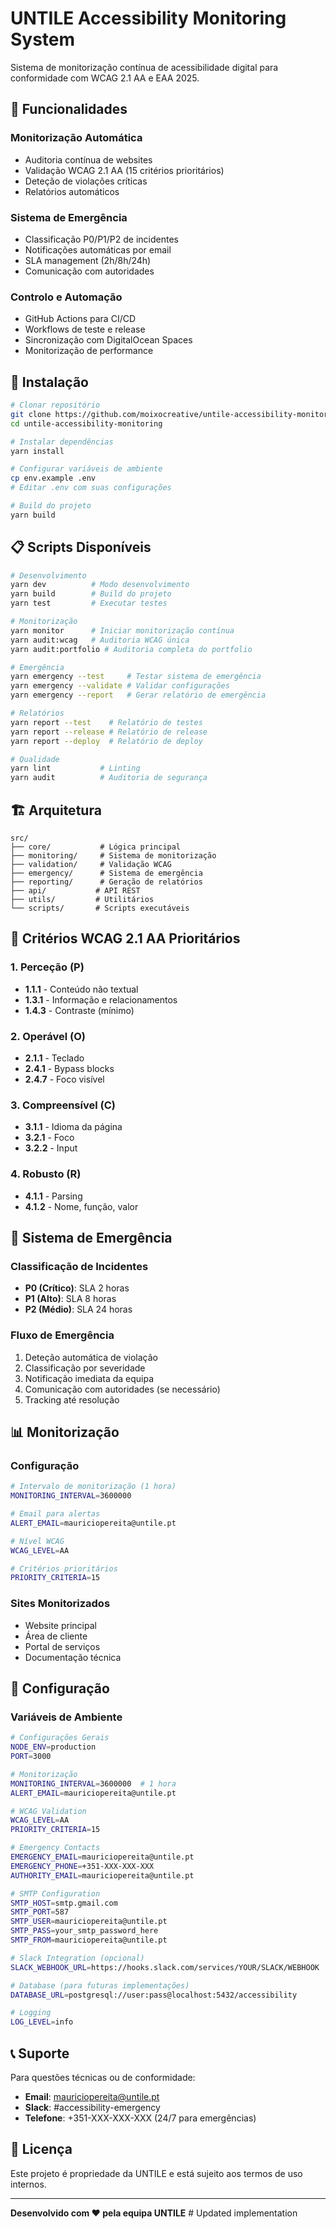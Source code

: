 # UNTILE Accessibility Monitoring System

Sistema de monitorização contínua de acessibilidade digital para conformidade com WCAG 2.1 AA e EAA 2025.

<!-- Test commit to trigger workflow with secrets -->

## 🎯 Funcionalidades

### Monitorização Automática
- Auditoria contínua de websites
- Validação WCAG 2.1 AA (15 critérios prioritários)
- Deteção de violações críticas
- Relatórios automáticos

### Sistema de Emergência
- Classificação P0/P1/P2 de incidentes
- Notificações automáticas por email
- SLA management (2h/8h/24h)
- Comunicação com autoridades

### Controlo e Automação
- GitHub Actions para CI/CD
- Workflows de teste e release
- Sincronização com DigitalOcean Spaces
- Monitorização de performance

## 🚀 Instalação

```bash
# Clonar repositório
git clone https://github.com/moixocreative/untile-accessibility-monitoring.git
cd untile-accessibility-monitoring

# Instalar dependências
yarn install

# Configurar variáveis de ambiente
cp env.example .env
# Editar .env com suas configurações

# Build do projeto
yarn build
```

## 📋 Scripts Disponíveis

```bash
# Desenvolvimento
yarn dev          # Modo desenvolvimento
yarn build        # Build do projeto
yarn test         # Executar testes

# Monitorização
yarn monitor      # Iniciar monitorização contínua
yarn audit:wcag   # Auditoria WCAG única
yarn audit:portfolio # Auditoria completa do portfolio

# Emergência
yarn emergency --test     # Testar sistema de emergência
yarn emergency --validate # Validar configurações
yarn emergency --report   # Gerar relatório de emergência

# Relatórios
yarn report --test    # Relatório de testes
yarn report --release # Relatório de release
yarn report --deploy  # Relatório de deploy

# Qualidade
yarn lint           # Linting
yarn audit          # Auditoria de segurança
```

## 🏗️ Arquitetura

```
src/
├── core/           # Lógica principal
├── monitoring/     # Sistema de monitorização
├── validation/     # Validação WCAG
├── emergency/      # Sistema de emergência
├── reporting/      # Geração de relatórios
├── api/           # API REST
├── utils/         # Utilitários
└── scripts/       # Scripts executáveis
```

## 🎯 Critérios WCAG 2.1 AA Prioritários

### 1. Perceção (P)
- **1.1.1** - Conteúdo não textual
- **1.3.1** - Informação e relacionamentos
- **1.4.3** - Contraste (mínimo)

### 2. Operável (O)
- **2.1.1** - Teclado
- **2.4.1** - Bypass blocks
- **2.4.7** - Foco visível

### 3. Compreensível (C)
- **3.1.1** - Idioma da página
- **3.2.1** - Foco
- **3.2.2** - Input

### 4. Robusto (R)
- **4.1.1** - Parsing
- **4.1.2** - Nome, função, valor

## 🚨 Sistema de Emergência

### Classificação de Incidentes
- **P0 (Crítico)**: SLA 2 horas
- **P1 (Alto)**: SLA 8 horas  
- **P2 (Médio)**: SLA 24 horas

### Fluxo de Emergência
1. Deteção automática de violação
2. Classificação por severidade
3. Notificação imediata da equipa
4. Comunicação com autoridades (se necessário)
5. Tracking até resolução

## 📊 Monitorização

### Configuração
```bash
# Intervalo de monitorização (1 hora)
MONITORING_INTERVAL=3600000

# Email para alertas
ALERT_EMAIL=mauriciopereita@untile.pt

# Nível WCAG
WCAG_LEVEL=AA

# Critérios prioritários
PRIORITY_CRITERIA=15
```

### Sites Monitorizados
- Website principal
- Área de cliente
- Portal de serviços
- Documentação técnica

## 🔧 Configuração

### Variáveis de Ambiente
```bash
# Configurações Gerais
NODE_ENV=production
PORT=3000

# Monitorização
MONITORING_INTERVAL=3600000  # 1 hora
ALERT_EMAIL=mauriciopereita@untile.pt

# WCAG Validation
WCAG_LEVEL=AA
PRIORITY_CRITERIA=15

# Emergency Contacts
EMERGENCY_EMAIL=mauriciopereita@untile.pt
EMERGENCY_PHONE=+351-XXX-XXX-XXX
AUTHORITY_EMAIL=mauriciopereita@untile.pt

# SMTP Configuration
SMTP_HOST=smtp.gmail.com
SMTP_PORT=587
SMTP_USER=mauriciopereita@untile.pt
SMTP_PASS=your_smtp_password_here
SMTP_FROM=mauriciopereita@untile.pt

# Slack Integration (opcional)
SLACK_WEBHOOK_URL=https://hooks.slack.com/services/YOUR/SLACK/WEBHOOK

# Database (para futuras implementações)
DATABASE_URL=postgresql://user:pass@localhost:5432/accessibility

# Logging
LOG_LEVEL=info
```

## 📞 Suporte

Para questões técnicas ou de conformidade:

- **Email**: mauriciopereita@untile.pt
- **Slack**: #accessibility-emergency
- **Telefone**: +351-XXX-XXX-XXX (24/7 para emergências)

## 📄 Licença

Este projeto é propriedade da UNTILE e está sujeito aos termos de uso internos.

---

**Desenvolvido com ❤️ pela equipa UNTILE** # Updated implementation
